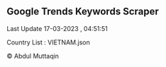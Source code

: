 

## Google Trends Keywords Scraper 
 
Last Update 17-03-2023 , 04:51:51

Country List :
VIETNAM.json



© Abdul Muttaqin 
